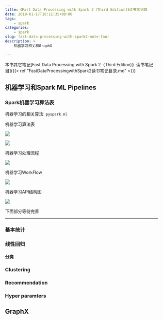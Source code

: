 ```yaml
---
title: 《Fast Data Processing with Spark 2（Third Edition)》读书笔记四
date: 2018-01-17T10:11:35+08:00
tags:
    - spark
categories:
    - spark
slug: fast-data-processing-with-spark2-note-four
description: >
    机器学习相关和GraphX

---
```


本书其它笔记[Fast Data Processing with Spark 2（Third Edition)》读书笔记目]({{< ref "FastDataProcessingwithSpark2读书笔记目录.md" >}})

## 机器学习和Spark ML Pipelines

### Spark机器学习算法表

机器学习的相关算法: `pyspark.ml`

机器学习算法表

![](http://images.wiseturtles.com/2018-01-17-MachineLearningAlgorithms1.png)

![](http://images.wiseturtles.com/2018-01-17-MachineLearningAlgorithms2.png)

<!--more-->

机器学习处理流程

![](http://images.wiseturtles.com/2018-01-17-MachineLearningProcess.png)

机器学习WorkFlow

![](http://images.wiseturtles.com/2018-01-17-MachineLearningWorkflow.png)

机器学习API结构图

![](http://images.wiseturtles.com/2018-01-17-MachineLearningAPI.png)


下面部分等待完善

--------------------------------

### 基本统计
### 线性回归
#### 分类

### Clustering

### Recommendation
### Hyper paramters

## GraphX